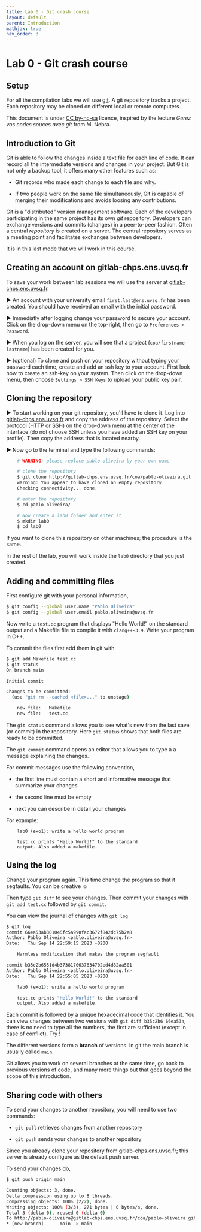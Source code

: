 ```yaml
---
title: Lab 0 - Git crash course
layout: default
parent: Introduction
mathjax: true
nav_order: 3
---
```


# Lab 0 - Git crash course

## Setup

For all the compilation labs we will use [git](http://git-scm.com). A
git repository tracks a project. Each repository may be cloned on different
local or remote computers.

This document is under [CC
by-nc-sa](https://creativecommons.org/licenses/by-nc-sa/2.0/) licence, inspired
by the lecture _Gerez vos codes souces avec git_ from M. Nebra.

## Introduction to Git

Git is able to follow the changes inside a text file for each
line of code. It can record all the intermediate versions and
changes in your project. But Git is not only a backup tool,
it offers many other features such as:

* Git records who made each change to each file and why.

* If two people work on the same file simultaneously, Git is
  capable of merging their modifications and avoids loosing any contributions.

Git is a "distributed" version management software. Each of the developers
participating in the same project has its own _git_ repository. Developers
can exchange versions and commits (changes) in a peer-to-peer fashion.
Often a central _repository_ is created on a server. The central repository
serves as a meeting point and facilitates exchanges between developers.

It is in this last mode that we will work in this course.

## Creating an account on gitlab-chps.ens.uvsq.fr

To save your work between lab sessions we will
use the server at [gitlab-chps.ens.uvsq.fr](http://gitlab-chps.ens.uvsq.fr).

▶ An account with your university email `first.last@ens.uvsq.fr` has been created. You should have received an email with the initial password.

▶ Immediatly after logging change your password to secure your account. Click on the drop-down menu on the top-right, then go to `Preferences > Password`.

▶ When you log on the server, you will see that a project (`coa/firstname-lastname`) has been created for you.

▶ (optional) To clone and push on your repository without typing your password each time, create and add an ssh key to your account. First look how to create an ssh-key on your system. Then click on the drop-down menu, then choose `Settings > SSH Keys` to upload your public key pair.

## Cloning the repository

▶ To start working on your git repository, you'll have to clone it. Log into
  [gitlab-chps.ens.uvsq.fr](http://gitlab-chps.ens.uvsq.fr) and copy the address of
  the repository. Select the protocol (HTTP or SSH) on the drop-down menu at
  the center of the interface (do not choose SSH unless you have added an SSH
  key on your profile). Then copy the address that is located nearby.

▶ Now go to the terminal and type the following commands:

```bash
    # WARNING: please replace pablo-oliveira by your own name

    # clone the repository 
    $ git clone http://gitlab-chps.ens.uvsq.fr/coa/pablo-oliveira.git 
    warning: You appear to have cloned an empty repository.
    Checking connectivity... done.

    # enter the repository 
    $ cd pablo-oliveira/

    # Now create a lab0 folder and enter it 
    $ mkdir lab0
    $ cd lab0
```

If you want to clone this repository on other machines; the procedure is the
same. 

In the rest of the lab, you will work inside the `lab0` directory that you
just created. 

## Adding and committing files 

First configure git with your personal information,

```bash
$ git config --global user.name "Pablo Oliveira"
$ git config --global user.email pablo.oliveira@uvsq.fr
```

Now write a `test.cc` program that displays "Hello World!"
on the standard output and a Makefile file to compile it with `clang++-3.9`.
Write your program in C++.

To commit the files first add them in git with

```bash
$ git add Makefile test.cc
$ git status
On branch main

Initial commit

Changes to be committed:
  (use "git rm --cached <file>..." to unstage)

	new file:   Makefile
	new file:   test.cc
```

The `git status` command allows you to see what's new from the
last save (or commit) in the repository. Here `git status` shows
that both files are ready to be committed.

The `git commit` command opens an editor that allows you to type a
a message explaining the changes.

For commit messages use the following convention,

* the first line must contain a short and informative message that
   summarize your changes

* the second line must be empty

* next you can describe in detail your changes

For example:
```
    lab0 (exo1): write a hello world program

    test.cc prints "Hello World!" to the standard
    output. Also added a makefile.
```

## Using the log

Change your program again. This time change the program so that it segfaults.
You can be creative ☺

Then type `git diff` to see your changes.
Then commit your changes with `git add test.cc` followed by `git commit`.

You can view the journal of changes with `git log`

```bash
$ git log
commit 66ea53ab301045fc5a990fac3672f842dc75b2e8
Author: Pablo Oliveira <pablo.oliveira@uvsq.fr>
Date:   Thu Sep 14 22:59:15 2023 +0200

    Harmless modification that makes the program segfault

commit b35c2b6551d4b3738170637634702ed4d82aa501
Author: Pablo Oliveira <pablo.oliveira@uvsq.fr>
Date:   Thu Sep 14 22:55:05 2023 +0200

    lab0 (exo1): write a hello world program

    test.cc prints "Hello World!" to the standard
    output. Also added a makefile.
```


Each commit is followed by a unique hexadecimal code that identifies it. You
can view changes between two versions with `git diff b35c2b6 66ea53a`, there
is no need to type all the numbers, the first are sufficient (except in case of
conflict). Try !

The different versions form a **branch** of versions.
In git the main branch is usually called `main`.

Git allows you to work on several branches at the same time, go back to
previous versions of code, and many more things but that goes beyond the scope
of this introduction. 

## Sharing code with others 

To send your changes to another repository, you will need to use two commands:

* `git pull` retrieves changes from another repository

* `git push` sends your changes to another repository 

Since you already clone your repository from gitlab-chps.ens.uvsq.fr; this server is already configure as the default push server.

To send your changes do,

```bash
$ git push origin main

Counting objects: 3, done.
Delta compression using up to 8 threads.
Compressing objects: 100% (2/2), done.
Writing objects: 100% (3/3), 271 bytes | 0 bytes/s, done.
Total 3 (delta 0), reused 0 (delta 0)
To http://pablo-oliveira@gitlab-chps.ens.uvsq.fr/coa/pablo-oliveira.git
* [new branch]      main -> main
```
